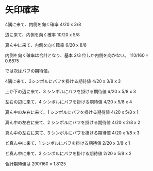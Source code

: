 # 矢印確率

4隅に来て、内側を向く確率
4/20 x 3/8

辺に来て、内側を向く確率
10/20 x 5/8

真ん中に来て、内側を向く確率
6/20 x 8/8

内側を向く確率は合計となり、基本 2/3 位しか内側を向かない。
110/160 = 0.6875

では次はバフの期待値。

4隅に来て、3シンボルにバフを掛ける期待値
4/20 x 3/8 x 3

上か下の辺に来て、3 シンボルにバフを掛ける期待値
6/20 x 5/8 x 3

左右の辺に来て、4 シンボルにバフを掛ける期待値
4/20 x 5/8 x 4

真ん中の左右に来て、1 シンボルにバフを掛ける期待値
4/20 x 5/8 x 1

真ん中の左右に来て、2 シンボルにバフを掛ける期待値
4/20 x 2/8 x 2

真ん中の左右に来て、3 シンボルにバフを掛ける期待値
4/20 x 1/8 x 3

ど真ん中に来て、1 シンボルにバフを掛ける期待値
2/20 x 3/8 x 1

ど真ん中に来て、2 シンボルにバフを掛ける期待値
2/20 x 5/8 x 2

合計期待値は
290/160 = 1.8125

<!-- vim: set tw=90 filetype=markdown : -->

